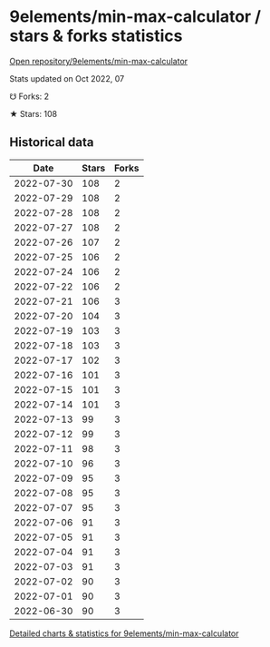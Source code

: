 # 9elements/min-max-calculator / stars & forks statistics

[Open repository/9elements/min-max-calculator](https://github.com/9elements/min-max-calculator)

Stats updated on Oct 2022, 07

☋ Forks: 2

★ Stars: 108

## Historical data
| Date | Stars | Forks |
|------|-------|-------|
| 2022-07-30 | 108 | 2 | 
| 2022-07-29 | 108 | 2 | 
| 2022-07-28 | 108 | 2 | 
| 2022-07-27 | 108 | 2 | 
| 2022-07-26 | 107 | 2 | 
| 2022-07-25 | 106 | 2 | 
| 2022-07-24 | 106 | 2 | 
| 2022-07-22 | 106 | 2 | 
| 2022-07-21 | 106 | 3 | 
| 2022-07-20 | 104 | 3 | 
| 2022-07-19 | 103 | 3 | 
| 2022-07-18 | 103 | 3 | 
| 2022-07-17 | 102 | 3 | 
| 2022-07-16 | 101 | 3 | 
| 2022-07-15 | 101 | 3 | 
| 2022-07-14 | 101 | 3 | 
| 2022-07-13 | 99 | 3 | 
| 2022-07-12 | 99 | 3 | 
| 2022-07-11 | 98 | 3 | 
| 2022-07-10 | 96 | 3 | 
| 2022-07-09 | 95 | 3 | 
| 2022-07-08 | 95 | 3 | 
| 2022-07-07 | 95 | 3 | 
| 2022-07-06 | 91 | 3 | 
| 2022-07-05 | 91 | 3 | 
| 2022-07-04 | 91 | 3 | 
| 2022-07-03 | 91 | 3 | 
| 2022-07-02 | 90 | 3 | 
| 2022-07-01 | 90 | 3 | 
| 2022-06-30 | 90 | 3 | 


[Detailed charts & statistics for 9elements/min-max-calculator](https://reviewgithub.com/rep/9elements/min-max-calculator)
